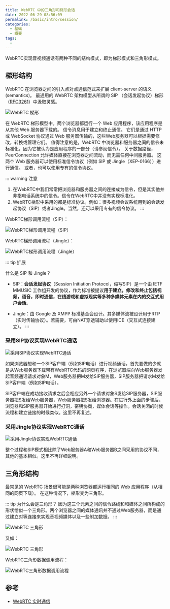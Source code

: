 ```yaml
---
title: WebRTC 中的三角形和梯形会话
date: 2022-06-29 08:56:09
permalink: /basic/intro/session/
categories:
  - 基础
  - 概要
tags:
  - 
---
```


<Badges :content="[{type: 'tip', text: '会话结构'}]" />

<TimeToRead />

WebRTC实现音视频通话有两种不同的结构模式，即为梯形模式和三角形模式。

## 梯形结构

WebRTC 在浏览器之间的引入点对点通信范式来扩展 client-server 的语义(semantics)。 最通用的 WebRTC 架构模型从所谓的 SIP （会话发起协议）梯形（[RFC3261](https://tools.ietf.org/html/rfc3261)）中汲取灵感。

![WebRTC 梯形](https://cdn.jsdelivr.net/gh/jonsam-ng/image-hosting@master/20220629/image.18yriuce3ag0.webp)

在 WebRTC 梯形模型中，两个浏览器都运行一个 Web 应用程序，该应用程序是从其他 Web 服务器下载的。 信令消息用于建立和终止通信。 它们是通过 HTTP 或 WebSocket 协议通过 Web 服务器传输的，这些Web服务器可以根据需要修改，转换或管理它们。 值得注意的是，WebRTC 中浏览器和服务器之间的信令未标准化，因为它被认为是应用程序的一部分（请参阅信令）。 关于数据路径，PeerConnection 允许媒体直接在浏览器之间流动，而无需任何中间服务器。 这两个 Web 服务器可以使用标准信令协议（例如 SIP 或 Jingle（XEP-0166））进行通信。 或者，也可以使用专有的信令协议。

::: warning 注意

1. 在WebRTC中我们常常把浏览器和服务器之间的连接成为信令，但是其实他并非指电话系统中的信令。信令在WebRTC中并没有实现标准化。
2. WebRTC梯形中采用的都是标准协议。例如：很多视频会议系统用到的会话发起协议（SIP）或者Jingle。当然，还可以采用专有的信令协议。
:::

WebRTC梯形调用流程（SIP）：

![WebRTC梯形调用流程（SIP）](https://cdn.jsdelivr.net/gh/jonsam-ng/image-hosting@master/20220629/image.y0ezecarmeo.webp)

WebRTC梯形调用流程（Jingle）：

![WebRTC梯形调用流程（Jingle）](https://cdn.jsdelivr.net/gh/jonsam-ng/image-hosting@master/20220629/image.5ja79y4fz140.webp)

::: tip 扩展

什么是 SIP 和 Jingle？

- SIP：**会话发起协议**（Session Initiation Protocol，缩写SIP）是一个由 IETF MMUSIC 工作组开发的协议，作为标准被提议**用于建立，修改和终止包括视频，语音，即时通信，在线游戏和虚拟现实等多种多媒体元素在内的交互式用户会话**。

- Jingle：由 Google 及 XMPP 标准基金会设计。其多媒体流被设计用于RTP（实时传输协议）。若需要，可由NAT穿透辅助以使用ICE（交互式连接建立）。
:::

### 采用SIP协议实现WebRTC通话

![采用SIP协议实现WebRTC通话](https://cdn.jsdelivr.net/gh/jonsam-ng/image-hosting@master/20220629/image.63fhkez0uq00.webp)

如果浏览器想和一个SIP客户端（例如SIP电话）进行视频通话，首先要做的少就是从Web服务器下载带有WebRTC代码的网页程序，在浏览器端向Web服务器发起音频通话请求对象M，Web服务器把M发给SIP服务器，SIP服务器把请求M发给SIP客户端（例如SIP电话）。

SIP客户端在成功接收请求之后会相应另外一个请求对象S发给SIP服务器，SIP服务器把S发给Web服务器，Web服务器把S发给浏览器。在进行外上面的步骤后，浏览器和SIP服务器开始进行打洞，密钥协商，媒体会话等操作。会话关闭的时候流程和建立链接的时候类似。这里不再复述。

### 采用Jingle协议实现WebRTC通话

![采用Jingle协议实现WebRTC通话](https://cdn.jsdelivr.net/gh/jonsam-ng/image-hosting@master/20220629/image.654qdfix8d40.webp)

整个过程和SIP模式相比除了Web服务器A和Web服务器B之间采用的协议不同，其他的基本相似。这里不再详细说明。

## 三角形结构

最常见的 WebRTC 场景很可能是两种浏览器都运行相同的 Web 应用程序（从相同的网页下载）。 在这种情况下，梯形变为三角形。

::: tip 为什么会是三角形？
因为这三个元素之间的信令路线和和媒体之间所构成的形状恰似一个三角形。两个浏览器之间的媒体通讯并不通过Web服务器，而是通过建立对等连接来实现音视频媒体以及一些附加数据。
:::

![WebRTC 三角形](https://cdn.jsdelivr.net/gh/jonsam-ng/image-hosting@master/20220629/image.22io1v39u1ls.webp)

又如：

![WebRTC 三角形](https://cdn.jsdelivr.net/gh/jonsam-ng/image-hosting@master/20220629/image.1v25n61cezxc.webp)

WebRTC三角形数据调用流程：

![WebRTC三角形数据调用流程](https://cdn.jsdelivr.net/gh/jonsam-ng/image-hosting@master/20220629/image.yomzaqnd7hc.webp)


## 参考

- [WebRTC 实时通信](https://a-wing.github.io/webrtc-book-cn/01_introduction.html#webrtc-%E6%9E%B6%E6%9E%84)
